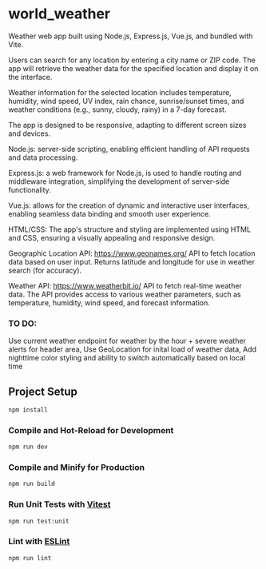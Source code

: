 # world_weather

Weather web app built using Node.js, Express.js, Vue.js, and bundled with Vite.

Users can search for any location by entering a city name or ZIP code. The app will retrieve the weather data for the specified location and display it on the interface.

Weather information for the selected location includes temperature, humidity, wind speed, UV index, rain chance, sunrise/sunset times, and weather conditions (e.g., sunny, cloudy, rainy) in a 7-day forecast.

The app is designed to be responsive, adapting to different screen sizes and devices.

Node.js: server-side scripting, enabling efficient handling of API requests and data processing.

Express.js: a web framework for Node.js, is used to handle routing and middleware integration, simplifying the development of server-side functionality.

Vue.js: allows for the creation of dynamic and interactive user interfaces, enabling seamless data binding and smooth user experience.

HTML/CSS: The app's structure and styling are implemented using HTML and CSS, ensuring a visually appealing and responsive design.

Geographic Location API: https://www.geonames.org/ API to fetch location data based on user input. Returns latitude and longitude for use in weather search (for accuracy).

Weather API: https://www.weatherbit.io/ API to fetch real-time weather data. The API provides access to various weather parameters, such as temperature, humidity, wind speed, and forecast information.

### TO DO: 
Use current weather endpoint for weather by the hour + severe weather alerts for header area,
Use GeoLocation for inital load of weather data,
Add nighttime color styling and ability to switch automatically based on local time



## Project Setup

```sh
npm install
```

### Compile and Hot-Reload for Development

```sh
npm run dev
```

### Compile and Minify for Production

```sh
npm run build
```

### Run Unit Tests with [Vitest](https://vitest.dev/)

```sh
npm run test:unit
```

### Lint with [ESLint](https://eslint.org/)

```sh
npm run lint
```
